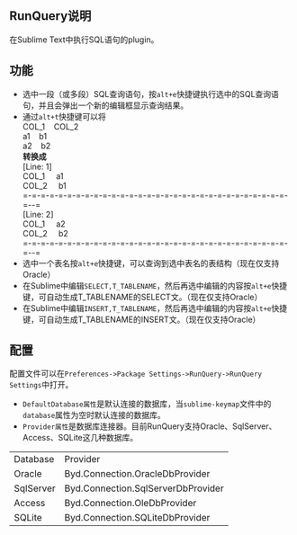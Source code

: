 ## RunQuery说明
在Sublime Text中执行SQL语句的plugin。

## 功能
* 选中一段（或多段）SQL查询语句，按`alt+e`快捷键执行选中的SQL查询语句，并且会弹出一个新的编辑框显示查询结果。
* 通过`alt+t`快捷键可以将<br />
COL_1&nbsp;&nbsp;&nbsp;&nbsp;COL_2<br/>
a1&nbsp;&nbsp;&nbsp;&nbsp;b1<br/>
a2&nbsp;&nbsp;&nbsp;&nbsp;b2<br/>
**转换成**<br/>
[Line:&nbsp;1]<br/>
COL_1&nbsp;&nbsp;&nbsp;&nbsp;&nbsp;a1<br/>
COL_2&nbsp;&nbsp;&nbsp;&nbsp;&nbsp;b1<br/>
=-=-=-=-=-=-=-=-=-=-=-=-=-=-=-=-=-=-=-=-=-=-=-=-=-=-=-=-=-=-=--=<br/>
[Line:&nbsp;2]<br/>
COL_1&nbsp;&nbsp;&nbsp;&nbsp;&nbsp;a2<br/>
COL_2&nbsp;&nbsp;&nbsp;&nbsp;&nbsp;b2<br/>
=-=-=-=-=-=-=-=-=-=-=-=-=-=-=-=-=-=-=-=-=-=-=-=-=-=-=-=-=-=-=--=<br/>
* 选中一个表名按`alt+e`快捷键，可以查询到选中表名的表结构（现在仅支持Oracle）
* 在Sublime中编辑`SELECT,T_TABLENAME`，然后再选中编辑的内容按`alt+e`快捷键，可自动生成T_TABLENAME的SELECT文。（现在仅支持Oracle）
* 在Sublime中编辑`INSERT,T_TABLENAME`，然后再选中编辑的内容按`alt+e`快捷键，可自动生成T_TABLENAME的INSERT文。（现在仅支持Oracle）

## 配置
配置文件可以在`Preferences->Package Settings->RunQuery->RunQuery Settings`中打开。
* `DefaultDatabase属性`是默认连接的数据库，当`sublime-keymap`文件中的`database`属性为空时默认连接的数据库。
* `Provider属性`是数据库连接器。目前RunQuery支持Oracle、SqlServer、Access、SQLite这几种数据库。

<table>
  <tr>
    <td>Database</td>
    <td>Provider</td>
  </tr>
  <tr>
    <td>Oracle</td>
    <td>Byd.Connection.OracleDbProvider</td>
  </tr>
  <tr>
    <td>SqlServer</td>
    <td>Byd.Connection.SqlServerDbProvider</td>
  </tr>
  <tr>
    <td>Access</td>
    <td>Byd.Connection.OleDbProvider</td>
  </tr>
  <tr>
    <td>SQLite</td>
    <td>Byd.Connection.SQLiteDbProvider</td>
  </tr>
</table>
